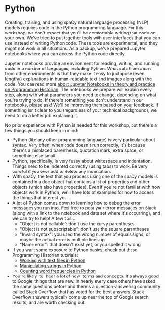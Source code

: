 Python 
=======================

Creating, training, and using spaCy natural language processing (NLP) models requires code in the Python programming language. For this workshop, we don't expect that you'll be comfortable writing that code on your own. We've tried to put together tools with user interfaces that you can use instead of writing Python code. These tools are experimental, and they might not work in all situations. As a backup, we've prepared Jupyter notebooks where you can access the Python code directly.

Jupyter notebooks provide an environment for reading, writing, and running code in a number of languages, including Python. What sets them apart from other environments is that they make it easy to juxtapose (even lengthy) explanations in human-readable text and images along with the code. You can read more [about Jupyter Notebooks in theory and practice on Programming Historian](https://programminghistorian.org/en/lessons/jupyter-notebooks). The notebooks we prepare will explain every step, along with what parameters you need to change, depending on what you're trying to do. If there's something you don't understand in our notebooks, please ask! We'll be improving them based on your feedback. If something isn't clear to you (regardless of your technical background), we need to do a better job explaining it.

No prior experience with Python is needed for this workshop, but there's a few things you should keep in mind:

* Python (like any other programming language) is very particular about syntax. Very often, when code doesn't run correctly, it's because there's a misplaced parenthesis, quotation mark, extra space, or something else small.
* Python, specifically, is very fussy about whitespace and indentation. Things need to be indented correctly (using tabs) to work. Be very careful if you ever add or delete any indentation.
* With spaCy, the text that you process using one of the spaCy models is contained in a doc object that contains a lot of properties and other objects (which also have properties). Even if you're not familiar with how objects work in Python, we'll have lots of examples for how to access the things that interest you.
* A lot of Python comes down to learning how to debug the error messages you run into. Feel free to post your error messages on Slack (along with a link to the notebook and data set where it's occurring), and we can try to help! A few tips...
    * "Object is not callable": don't use the curvy parentheses
    * "Object is not subscriptable": don't use the square parentheses
    * "Invalid syntax": you used the wrong number of equals signs, or maybe the actual error is multiple lines up
    * "Name error": that doesn't exist yet, or you spelled it wrong
*  If you want some exposure to Python basics, check out these Programming Historian tutorials:
    * [Working with text files in Python](https://programminghistorian.org/en/lessons/working-with-text-files)
    * [Manipulating strings in Python](https://programminghistorian.org/en/lessons/manipulating-strings-in-python)
    * [Counting word frequencies in Python](https://programminghistorian.org/en/lessons/counting-frequencies)
* You're likely  to  hear a lot of new  terms and concepts. It's always good to Google  things that are new. In nearly every case others have asked the same questions before and there's a question-answering community called Stack Overflow that has voted for the best answers. Stack Overflow answers typically come up near the top of Google search results, and are worth checking out.
